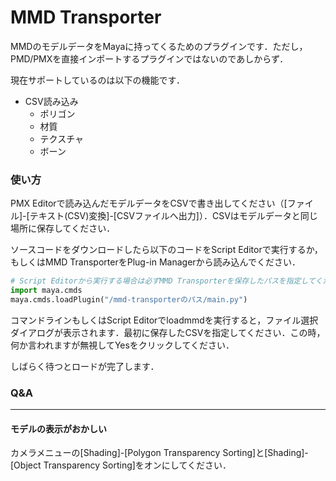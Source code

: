 # MMD Transporter

MMDのモデルデータをMayaに持ってくるためのプラグインです．ただし，PMD/PMXを直接インポートするプラグインではないのであしからず．

現在サポートしているのは以下の機能です．

* CSV読み込み
  * ポリゴン
  * 材質
  * テクスチャ
  * ボーン

### 使い方
PMX Editorで読み込んだモデルデータをCSVで書き出してください（[ファイル]-[テキスト(CSV)変換]-[CSVファイルへ出力]）．CSVはモデルデータと同じ場所に保存してください．

ソースコードをダウンロードしたら以下のコードをScript Editorで実行するか，
もしくはMMD TransporterをPlug-in Managerから読み込んでください．

```python:script.py
# Script Editorから実行する場合は必ずMMD Transporterを保存したパスを指定してください
import maya.cmds
maya.cmds.loadPlugin("/mmd-transporterのパス/main.py")
```

コマンドラインもしくはScript Editorでloadmmdを実行すると，ファイル選択ダイアログが表示されます．最初に保存したCSVを指定してください．この時，何か言われますが無視してYesをクリックしてください．

しばらく待つとロードが完了します．

### Q&A
---------------------------------
#### モデルの表示がおかしい
カメラメニューの[Shading]-[Polygon Transparency Sorting]と[Shading]-[Object Transparency Sorting]をオンにしてください．